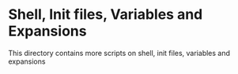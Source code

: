 # Shell, Init files, Variables and Expansions
This directory contains more scripts on shell, init files, variables and expansions
